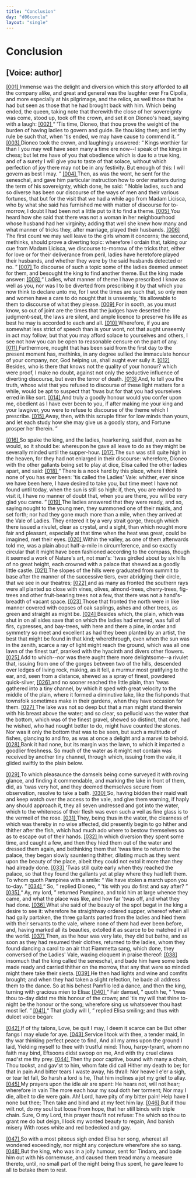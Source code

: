 ```yaml
---
title: "Conclusion"
day: "d06conclu"
layout: "single"
---
```

<div id="d06conclu" type="conclusion" who="author">
 <h1>
  Conclusion
 </h1>
 <p>
  <h2>
   [Voice: author]
  </h2>
 </p>
 <p>
  <a href="{{ site.baseurl }}itDecameron/d06conclu#p06970001">
   [001]
  </a>
  Immense was the delight and
diversion which this story afforded
 to all the company alike, and great
and general was the laughter over
 Fra Cipolla, and more especially at his
pilgrimage, and the relics, as
 well those that he had but seen as those
that he had brought back
 with him. Which being ended, the queen, taking
note that therewith
 the close of her sovereignty was come, stood up, took
off the
 crown, and set it on Dioneo's head, saying with a laugh:
  <a href="{{ site.baseurl }}itDecameron/d06conclu#p06970002">
   [002]
  </a>
  <q direct="unspecified">
   'Tis
time, Dioneo, that thou prove the weight of the burden of having
 ladies to
govern and guide. Be thou king then; and let thy rule
 be such that, when
'tis ended, we may have cause to commend it.
  </q>
  <a href="{{ site.baseurl }}itDecameron/d06conclu#p06970003">
   [003]
  </a>
  Dioneo took the crown,
and laughingly answered:
  <q direct="unspecified">
   Kings worthier
 far than I you may well have
seen many a time ere now--I speak
 of the kings in chess; but let me have
of you that obedience which
 is due to a true king, and of a surety I will
give you to taste of that
 solace, without which perfection of joy there
may not be in any
 festivity. But enough of this: I will govern as best I
may.
  </q>
  <a href="{{ site.baseurl }}itDecameron/d06conclu#p06970004">
   [004]
  </a>
  Then,
 as was the wont, he sent for the seneschal, and gave him
particular
 instruction how to order matters during the term of his
sovereignty,
 which done, he said:
  <q direct="unspecified">
   Noble ladies, such and so diverse has
been
 our discourse of the ways of men and their various fortunes, that
but for the visit that we had a while ago from Madam Licisca, who
 by what
she said has furnished me with matter of discourse for
 to-morrow, I doubt
I had been not a little put to it to find a theme.
   <a href="{{ site.baseurl }}itDecameron/d06conclu#p06970005">
    [005]
   </a>
   You heard how she said
that there was not a woman in her neighbourhood
 whose husband had her
virginity; adding that well she knew
   how many and what manner
of tricks they, after marriage, played
 their husbands.
   <a href="{{ site.baseurl }}itDecameron/d06conclu#p06970006">
    [006]
   </a>
   The first count we
may well leave to the girls
 whom it concerns; the second, methinks, should
prove a diverting
 topic: wherefore I ordain that, taking our cue from
Madam Licisca,
 we discourse to-morrow of the tricks that, either for love
or for their
 deliverance from peril, ladies have heretofore played their
husbands,
 and whether they were by the said husbands detected or no.
  </q>
  <a href="{{ site.baseurl }}itDecameron/d06conclu#p06970007">
   [007]
  </a>
  To
 discourse of such a topic some of the ladies deemed unmeet for them,
and besought the king to find another theme. But the king made
 answer:
  <a href="{{ site.baseurl }}itDecameron/d06conclu#p06970008">
   [008]
  </a>
  <q direct="unspecified">
   Ladies, what manner of theme I have prescribed I know
 as well as you,
nor was I to be diverted from prescribing it by that
 which you now think
to declare unto me, for I wot the times are
 such that, so only men and
women have a care to do nought that is
 unseemly, 'tis allowable to them to
discourse of what they please.
   <a href="{{ site.baseurl }}itDecameron/d06conclu#p06970009">
    [009]
   </a>
   For in sooth, as you must know, so out of
joint are the times that
 the judges have deserted the judgment-seat, the
laws are silent, and
 ample licence to preserve his life as best he may is
accorded to each
 and all.
   <a href="{{ site.baseurl }}itDecameron/d06conclu#p06970010">
    [010]
   </a>
   Wherefore, if you are somewhat less strict of
speech than is
 your wont, not that aught unseemly in act may follow, but
that you
 may afford solace to yourselves and others, I see not how you can
be
 open to reasonable censure on the part of any.
   <a href="{{ site.baseurl }}itDecameron/d06conclu#p06970011">
    [011]
   </a>
   Furthermore, nought
that has been said from the first day to the present moment has,
 methinks,
in any degree sullied the immaculate honour of your
 company, nor, God
helping us, shall aught ever sully it.
   <a href="{{ site.baseurl }}itDecameron/d06conclu#p06970012">
    [012]
   </a>
   Besides,
 who is there that knows
not the quality of your honour? which
 were proof, I make no doubt, against
not only the seductive influence
 of diverting discourse, but even the
terror of death.
   <a href="{{ site.baseurl }}itDecameron/d06conclu#p06970013">
    [013]
   </a>
   And,
 to tell you the truth, whoso wist that you refused
to discourse of
 these light matters for a while, would be apt to suspect
that 'twas
 but for that you had yourselves erred in like sort.
   <a href="{{ site.baseurl }}itDecameron/d06conclu#p06970014">
    [014]
   </a>
   And truly
a
 goodly honour would you confer upon me, obedient as I have ever
 been to
you, if after making me your king and your lawgiver, you
 were to refuse to
discourse of the theme which I prescribe.
   <a href="{{ site.baseurl }}itDecameron/d06conclu#p06970015">
    [015]
   </a>
   Away,
 then, with this scruple
fitter for low minds than yours, and let each
 study how she may give us a
goodly story, and Fortune prosper her
 therein.
  </q>
 </p>
 <p>
  <a href="{{ site.baseurl }}itDecameron/d06conclu#p06970016">
   [016]
  </a>
  So spake the
king, and the ladies, hearkening, said that, even as
 he would, so it
should be: whereupon he gave all leave to do as they
  might be
severally minded until the supper-hour.
  <a href="{{ site.baseurl }}itDecameron/d06conclu#p06970017">
   [017]
  </a>
  The sun was still
 quite high in
the heaven, for they had not enlarged in their discourse:
 wherefore,
Dioneo with the other gallants being set to play
 at dice, Elisa called the
other ladies apart, and said:
  <a href="{{ site.baseurl }}itDecameron/d06conclu#p06970018">
   [018]
  </a>
  <q direct="unspecified">
   There is a
 nook hard by this place, where
I think none of you has ever been:
 'tis called the Ladies' Vale: whither,
ever since we have been here,
 I have desired to take you, but time meet I
have not found until today,
 when the sun is still so high: if, then, you
are minded to visit
 it, I have no manner of doubt that, when you are
there, you will be
 very glad you came.
  </q>
  <a href="{{ site.baseurl }}itDecameron/d06conclu#p06970019">
   [019]
  </a>
  The ladies answered that they
were ready,
 and so, saying nought to the young men, they summoned one of
their maids, and set forth; nor had they gone much more than a
 mile, when
they arrived at the Vale of Ladies. They entered it by
 a very strait
gorge, through which there issued a rivulet, clear as
 crystal, and a
sight, than which nought more fair and pleasant,
 especially at that time
when the heat was great, could be imagined,
 met their eyes.
  <a href="{{ site.baseurl }}itDecameron/d06conclu#p06970020">
   [020]
  </a>
  Within the
valley, as one of them afterwards told
 me, was a plain about half-a-mile
in circumference, and so exactly
 circular that it might have been
fashioned according to the compass,
 though it seemed a work of Nature's
art, not man's: 'twas girdled
 about by six hills of no great height, each
crowned with a palace
 that shewed as a goodly little castle.
  <a href="{{ site.baseurl }}itDecameron/d06conclu#p06970021">
   [021]
  </a>
  The slopes of
the hills were
 graduated from summit to base after the manner of the
successive
 tiers, ever abridging their circle, that we see in our
theatres;
  <a href="{{ site.baseurl }}itDecameron/d06conclu#p06970022">
   [022]
  </a>
  and as
 many as fronted the southern rays were all planted so
close with
 vines, olives, almond-trees, cherry-trees, fig-trees and other
fruit-bearing
 trees not a few, that there was not a hand's-breadth of
vacant space.
  <a href="{{ site.baseurl }}itDecameron/d06conclu#p06970023">
   [023]
  </a>
  Those that fronted the north were in like manner
 covered
with copses of oak saplings, ashes and other trees, as green
 and straight
as might be.
  <a href="{{ site.baseurl }}itDecameron/d06conclu#p06970024">
   [024]
  </a>
  Besides which, the plain, which was shut
 in on all sides save
that on which the ladies had entered, was full of
 firs, cypresses, and
bay-trees, with here and there a pine, in order
 and symmetry so meet and
excellent as had they been planted by an
 artist, the best that might be
found in that kind; wherethrough,
 even when the sun was in the zenith,
scarce a ray of light might
 reach the ground, which was all one lawn of
the finest turf, pranked
 with the hyacinth and divers other flowers.
  <a href="{{ site.baseurl }}itDecameron/d06conclu#p06970025">
   [025]
  </a>
  Add
to which--nor was
 there aught there more delightsome--a rivulet that,
issuing from one
  of the gorges between two of the hills,
descended over ledges of
 living rock, making, as it fell, a murmur most
gratifying to the ear,
 and, seen from a distance, shewed as a spray of
finest, powdered
 quick-silver,
  <a href="{{ site.baseurl }}itDecameron/d06conclu#p06970026">
   [026]
  </a>
  and no sooner reached the little plain,
than 'twas
 gathered into a tiny channel, by which it sped with great
velocity
 to the middle of the plain, where it formed a diminutive lake,
like
 the fishponds that townsfolk sometimes make in their gardens, when
they have occasion for them.
  <a href="{{ site.baseurl }}itDecameron/d06conclu#p06970027">
   [027]
  </a>
  The lake was not so deep but that a
 man might
stand therein with his breast above the water; and so
 clear, so pellucid
was the water that the bottom, which was of
 the finest gravel, shewed so
distinct, that one, had he wished, who
 had nought better to do, might have
counted the stones. Nor was it
 only the bottom that was to be seen, but
such a multitude of fishes,
 glancing to and fro, as was at once a delight
and a marvel to behold.
  <a href="{{ site.baseurl }}itDecameron/d06conclu#p06970028">
   [028]
  </a>
  Bank it had none, but its margin was the lawn, to
which it imparted
 a goodlier freshness. So much of the water as it might
not contain
 was received by another tiny channel, through which, issuing
from
 the vale, it glided swiftly to the plain below.
 </p>
 <p>
  <a href="{{ site.baseurl }}itDecameron/d06conclu#p06970029">
   [029]
  </a>
  To which
pleasaunce the damsels being come surveyed it with
 roving glance, and
finding it commendable, and marking the lake
 in front of them, did, as
'twas very hot, and they deemed themselves
 secure from observation,
resolve to take a bath.
  <a href="{{ site.baseurl }}itDecameron/d06conclu#p06970030">
   [030]
  </a>
  So, having bidden
 their maid wait and keep watch
over the access to the vale, and give
 them warning, if haply any should
approach it, they all seven undressed
 and got into the water, which to the
whiteness of their flesh
 was even such a veil as fine glass is to the
vermeil of the rose.
  <a href="{{ site.baseurl }}itDecameron/d06conclu#p06970031">
   [031]
  </a>
  They,
 being thus in the water, the clearness of which
was thereby in no
 wise affected, did presently begin to go hither and
thither after the
 fish, which had much ado where to bestow themselves so
as to
 escape out of their hands.
  <a href="{{ site.baseurl }}itDecameron/d06conclu#p06970032">
   [032]
  </a>
  In which diversion they spent some time,
and caught a few, and then they hied them out of the water and
 dressed
them again, and bethinking them that 'twas time to return
 to the palace,
they began slowly sauntering thither, dilating much as
 they went upon the
beauty of the place, albeit they could not extol
 it more than they had
already done.
  <a href="{{ site.baseurl }}itDecameron/d06conclu#p06970033">
   [033]
  </a>
  'Twas still quite early when
 they reached the palace, so
that they found the gallants yet at play
 where they had left them. To whom
quoth Pampinea with a
 smile:
  <q direct="unspecified">
   We have stolen a march upon you
to-day.
  </q>
  <a href="{{ site.baseurl }}itDecameron/d06conclu#p06970034">
   [034]
  </a>
  <q direct="unspecified">
   So,
  </q>
  replied Dioneo,
  <q direct="unspecified">
   'tis with you do
first and say after?
  </q>
  <a href="{{ site.baseurl }}itDecameron/d06conclu#p06970035">
   [035]
  </a>
  <q direct="unspecified">
   Ay, my
 lord,
  </q>
  returned Pampinea, and told
him at large whence they came,
 and what the place was like, and how far
'twas off, and what they
 had done.
  <a href="{{ site.baseurl }}itDecameron/d06conclu#p06970036">
   [036]
  </a>
  What she said of the beauty of the spot
begat in the king
 a desire to see it: wherefore he straightway ordered
supper, whereof
 when all had gaily partaken, the three gallants parted
from the ladies
 and hied them with their servants to the vale, where none
of them
 had ever been before, and, having marked all its beauties,
extolled it
 as scarce to be matched in all the world.
  <a href="{{ site.baseurl }}itDecameron/d06conclu#p06970037">
   [037]
  </a>
  Then, as the hour
was
 very late, they did but bathe, and as soon as they had resumed their
clothes, returned to the ladies, whom they found dancing a carol to
 an air
that Fiammetta sang, which done, they conversed of the
 Ladies' Vale,
waxing eloquent in praise thereof:
  <a href="{{ site.baseurl }}itDecameron/d06conclu#p06970038">
   [038]
  </a>
  insomuch that the
 king called the
seneschal, and bade him have some beds made ready
 and carried thither on
the morrow, that any that were so minded
 might there take their siesta.
  <a href="{{ site.baseurl }}itDecameron/d06conclu#p06970039">
   [039]
  </a>
  He
then had lights and wine and
 comfits brought; and when they had taken a
slight refection, he
 bade all address them to the dance. So at his behest
Pamfilo led a
 dance, and then the king, turning with gracious mien to
Elisa:
  <a href="{{ site.baseurl }}itDecameron/d06conclu#p06970040">
   [040]
  </a>
  <q direct="unspecified">
   Fair damsel,
  </q>
  quoth he,
  <q direct="unspecified">
   'twas thou to-day didst me this
honour
 of the crown; and 'tis my will that thine to-night be the honour
or
 the song; wherefore sing us whatsoever thou hast most lief.
  </q>
  <a href="{{ site.baseurl }}itDecameron/d06conclu#p06970041">
   [041]
  </a>
  <q direct="unspecified">
   That gladly will I,
  </q>
  replied Elisa smiling; and thus with dulcet
voice began:
 </p>
 <div3 type="song" who="elissa">
  <lg>
   <a href="{{ site.baseurl }}itDecameron/d06conclu#p06970042">
    [042]
   </a>
   <l>
    If of thy talons,
Love, be quit I may,
   </l>
   <l>
    I deem it scarce can be
   </l>
   <l>
    But other fangs
I may elude for aye.
   </l>
  </lg>
  <lg>
   <a href="{{ site.baseurl }}itDecameron/d06conclu#p06970043">
    [043]
   </a>
   <l>
    Service I took with thee, a tender
maid,
   </l>
   <l>
    In thy war thinking perfect peace to find,
   </l>
   <l>
    And all my
arms upon the ground I laid,
   </l>
   <l>
    Yielding myself to thee with trustful
mind:
   </l>
   <l>
    Thou, harpy-tyrant, whom no faith may bind,
   </l>
   <l>
    Eftsoons
didst swoop on me,
   </l>
   <l>
    And with thy cruel claws mad'st me thy
prey.
   </l>
  </lg>
  <lg>
   <a href="{{ site.baseurl }}itDecameron/d06conclu#p06970044">
    [044]
   </a>
   <l>
    Then thy poor captive, bound with many a
chain,
   </l>
   <l>
    Thou tookst, and gav'st to him, whom fate did
call
   </l>
   <l>
    Hither my death to be; for that in pain
   </l>
   <l>
    And
bitter tears I waste away, his thrall:
   </l>
   <l>
    Nor heave I e'er a sigh, or
tear let fall,
   </l>
   <l>
    So harsh a lord is he,
   </l>
   <l>
    That him inclines a jot
my grief to allay.
   </l>
  </lg>
  <lg>
   <a href="{{ site.baseurl }}itDecameron/d06conclu#p06970045">
    [045]
   </a>
   <l>
    My prayers upon the idle air are
spent:
   </l>
   <l>
    He hears not, will not hear; wherefore in vain
   </l>
   <l>
    The
more each hour my soul doth her torment;
   </l>
   <l>
    Nor may I die, albeit to
die were gain.
   </l>
   <l>
    Ah! Lord, have pity of my bitter pain!
   </l>
   <l>
    Help
have I none but thee;
   </l>
   <l>
    Then take and bind and at my feet him
lay.
   </l>
  </lg>
  <lg>
   <a href="{{ site.baseurl }}itDecameron/d06conclu#p06970046">
    [046]
   </a>
   <l>
    But if thou wilt not, do my soul but loose
   </l>
   <l>
    From
hope, that her still binds with triple chain.
   </l>
   <l>
    Sure, O my Lord, this
prayer thou'lt not refuse:
   </l>
   <l>
    The which so thou to grant me do but
deign,
   </l>
   <l>
    I look my wonted beauty to regain,
   </l>
   <l>
    And banish
misery
   </l>
   <l>
    With roses white and red bedecked and
gay.
   </l>
  </lg>
 </div3>
 <p>
  <a href="{{ site.baseurl }}itDecameron/d06conclu#p06970047">
   [047]
  </a>
  So with a most piteous sigh ended Elisa her song,
whereat all
 wondered exceedingly, nor might any conjecture wherefore she
so
 sang.
  <a href="{{ site.baseurl }}itDecameron/d06conclu#p06970048">
   [048]
  </a>
  But the king, who was in a jolly humour, sent for Tindaro,
 and
bade him out with his cornemuse, and caused them tread many a
 measure
thereto, until, no small part of the night being thus spent,
 he gave leave
to all to betake them to rest.
 </p>
</div>